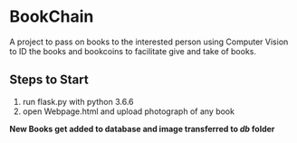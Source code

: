 # BookChain
A project to pass on books to the interested person using Computer Vision to ID the books and bookcoins to facilitate give and take of books. 

## Steps to Start 

1. run flask.py with python 3.6.6
2. open Webpage.html and upload photograph of any book

**New Books get added to database and image transferred to *db* folder**
